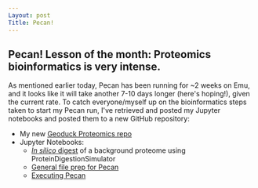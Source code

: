 ```yaml
---
Layout: post
Title: Pecan!
---
```


## Pecan! Lesson of the month: Proteomics bioinformatics is very intense. 

As mentioned earlier today, Pecan has been running for ~2 weeks on Emu, and it looks like it will take another 7-10 days longer (here's hoping!), given the current rate.  To catch everyone/myself up on the bioinformatics steps taken to start my Pecan run, I've retrieved and posted my Jupyter notebooks and posted them to a new GitHub repository:

  * My new [Geoduck Proteomics repo](https://github.com/laurahspencer/DNR_Geoduck)  
  * Jupyter Notebooks:  
    * [_In silico_ digest](https://github.com/laurahspencer/Geoduck-DNR/blob/master/Documentation/Using%20Protein%20Digestion%20Simulator%20on%20Emu.ipynb) of a background proteome using ProteinDigestionSimulator  
    * [General file prep for Pecan](https://github.com/laurahspencer/Geoduck-DNR/blob/master/Documentation/Preparing-files-for-Pecan.ipynb)  
    * [Executing Pecan](https://github.com/laurahspencer/Geoduck-DNR/blob/master/Documentation/Running%20Pecan.ipynb)
    
  
